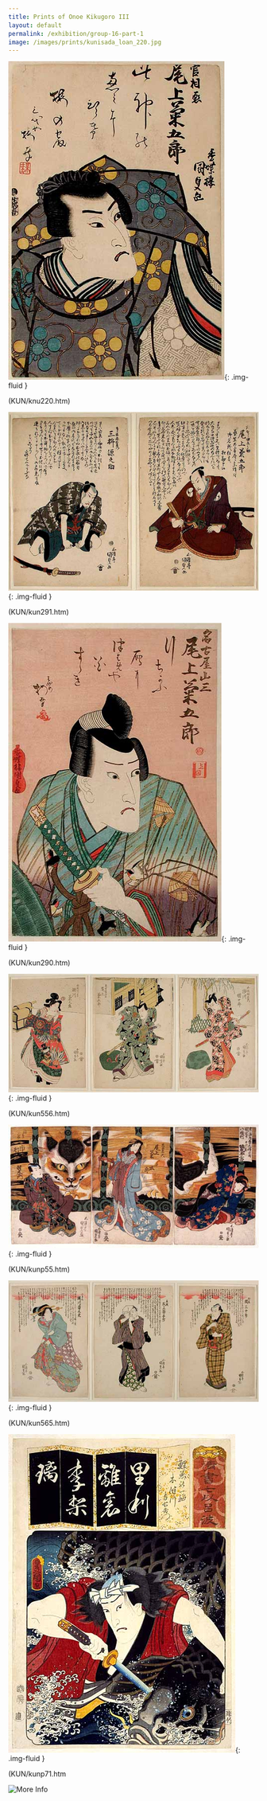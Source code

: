 ```yaml
---
title: Prints of Onoe Kikugoro III
layout: default
permalink: /exhibition/group-16-part-1
image: /images/prints/kunisada_loan_220.jpg
---
```

![Kunisada Image](/images/prints/kunisada_loan_220.jpg){: .img-fluid }

(KUN/knu220.htm)

![Kunisada Image](/images/prints/kunisada_loan_291.jpg){: .img-fluid }

(KUN/kun291.htm)

![Kunisada Image](/images/prints/kunisada_loan_290.jpg){: .img-fluid }

(KUN/kun290.htm)

![Kunisada Image](/images/prints/kunisada_loan_556.jpg){: .img-fluid }

(KUN/kun556.htm)

![Kunisada Image](/images/prints/p.55-1999.jpg){: .img-fluid }

(KUN/kunp55.htm)

![Kunisada Image](/images/prints/kunisada_loan_565.jpg){: .img-fluid }

(KUN/kun565.htm)

![Kunisada Image](/images/prints/p.71-1999.jpg){: .img-fluid }

(KUN/kunp71.htm


![More Info](/context/textM)
